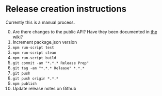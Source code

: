 # Release creation instructions

Currently this is a manual process.

0.  Are there changes to the public API? Have they been documented in [the wiki](https://github.com/crossfilter/crossfilter/wiki/API-Reference)?
1.  Increment package.json version
2.  `npm run-script test`
3.  `npm run-script clean`
4.  `npm run-script build`
5.  `git commit -am "*.*.* Release Prep"`
6.  `git tag -am "*.*.* Release" *.*.*`
7.  `git push`
8.  `git push origin *.*.*`
9.  `npm publish`
10. Update release notes on Github
